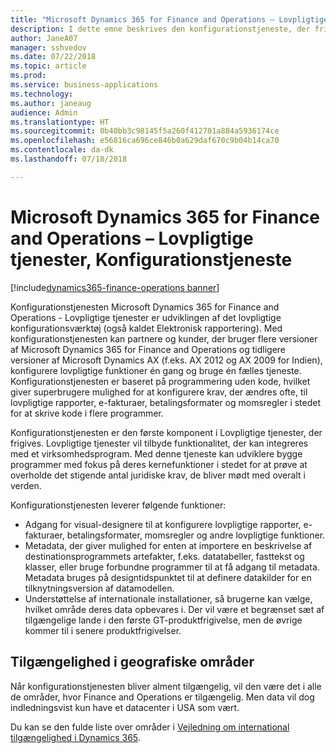 ```yaml
---
title: "Microsoft Dynamics 365 for Finance and Operations – Lovpligtige tjenester, Konfigurationstjeneste"
description: I dette emne beskrives den konfigurationstjeneste, der frigives som en del af Microsoft Dynamics 365 for Finance and Operations - Lovpligtige tjenester.
author: JaneA07
manager: sshvedov
ms.date: 07/22/2018
ms.topic: article
ms.prod: 
ms.service: business-applications
ms.technology: 
ms.author: janeaug
audience: Admin
ms.translationtype: HT
ms.sourcegitcommit: 0b40bb3c98145f5a260f412701a884a5936174ce
ms.openlocfilehash: e56816ca696ce846b0a629daf670c9b04b14ca70
ms.contentlocale: da-dk
ms.lasthandoff: 07/18/2018

---
```

#  <a name="microsoft-dynamics-365-for-finance-and-operations---regulatory-services-configuration-service"></a>Microsoft Dynamics 365 for Finance and Operations – Lovpligtige tjenester, Konfigurationstjeneste 

[!include[dynamics365-finance-operations banner](../includes/dynamics365-finance-operations.md)]




Konfigurationstjenesten Microsoft Dynamics 365 for Finance and Operations - Lovpligtige tjenester er udviklingen af det lovpligtige konfigurationsværktøj (også kaldet Elektronisk rapportering). Med konfigurationstjenesten kan partnere og kunder, der bruger flere versioner af Microsoft Dynamics 365 for Finance and Operations og tidligere versioner af Microsoft Dynamics AX (f.eks. AX 2012 og AX 2009 for Indien), konfigurere lovpligtige funktioner én gang og bruge én fælles tjeneste. Konfigurationstjenesten er baseret på programmering uden kode, hvilket giver superbrugere mulighed for at konfigurere krav, der ændres ofte, til lovpligtige rapporter, e-fakturaer, betalingsformater og momsregler i stedet for at skrive kode i flere programmer. 

Konfigurationstjenesten er den første komponent i Lovpligtige tjenester, der frigives. Lovpligtige tjenester vil tilbyde funktionalitet, der kan integreres med et virksomhedsprogram. Med denne tjeneste kan udviklere bygge programmer med fokus på deres kernefunktioner i stedet for at prøve at overholde det stigende antal juridiske krav, de bliver mødt med overalt i verden. 

Konfigurationstjenesten leverer følgende funktioner:

-   Adgang for visual-designere til at konfigurere lovpligtige rapporter, e-fakturaer, betalingsformater, momsregler og andre lovpligtige funktioner. 
-   Metadata, der giver mulighed for enten at importere en beskrivelse af destinationsprogrammets artefakter, f.eks. datatabeller, fasttekst og klasser, eller bruge forbundne programmer til at få adgang til metadata. Metadata bruges på designtidspunktet til at definere datakilder for en tilknytningsversion af datamodellen. 
-   Understøttelse af internationale installationer, så brugerne kan vælge, hvilket område deres data opbevares i. Der vil være et begrænset sæt af tilgængelige lande i den første GT-produktfrigivelse, men de øvrige kommer til i senere produktfrigivelser.    

## <a name="regional-availability"></a>Tilgængelighed i geografiske områder
Når konfigurationstjenesten bliver alment tilgængelig, vil den være det i alle de områder, hvor Finance and Operations er tilgængelig. Men data vil dog indledningsvist kun have et datacenter i USA som vært.

Du kan se den fulde liste over områder i [Vejledning om international tilgængelighed i Dynamics 365](https://aka.ms/dynamics_365_international_availability_deck).

